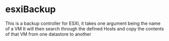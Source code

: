 # esxiBackup
This is a backup controller for ESXI, it takes one argument being the name of a VM
It will then search through the defined Hosts and copy the contents of that VM from one datastore to another
